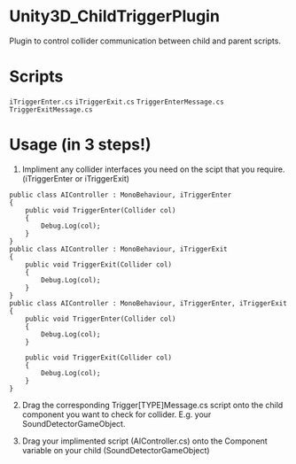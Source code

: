 # Unity3D_ChildTriggerPlugin
Plugin to control collider communication between child and parent scripts.

# Scripts
`iTriggerEnter.cs`
`iTriggerExit.cs`
`TriggerEnterMessage.cs`
`TriggerExitMessage.cs`

# Usage (in 3 steps!)
1) Impliment any collider interfaces you need on the scipt that you require. (iTriggerEnter or iTriggerExit)
```
public class AIController : MonoBehaviour, iTriggerEnter
{
	public void TriggerEnter(Collider col)
	{
    	Debug.Log(col);
	}
}
public class AIController : MonoBehaviour, iTriggerExit
{
    public void TriggerExit(Collider col)
	{
    	Debug.Log(col);
	}
}
public class AIController : MonoBehaviour, iTriggerEnter, iTriggerExit
{
	public void TriggerEnter(Collider col)
	{
    	Debug.Log(col);
	}

    public void TriggerExit(Collider col)
	{
    	Debug.Log(col);
	}
}
```

2) Drag the corresponding Trigger[TYPE]Message.cs script onto the child component you want to check for collider. E.g. your SoundDetectorGameObject.

3) Drag your implimented script (AIController.cs) onto the Component variable on your child (SoundDetectorGameObject)

